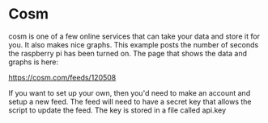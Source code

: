 # Cosm

cosm is one of a few online services that can take your data and store it for you. It also makes nice graphs. 
This example posts the number of seconds the raspberry pi has been turned on. The page that shows the data and graphs is here:

https://cosm.com/feeds/120508

If you want to set up your own, then you'd need to make an account and setup a new feed. The feed will need to have a secret key that allows the script to update the feed. The key is stored in a file called api.key

